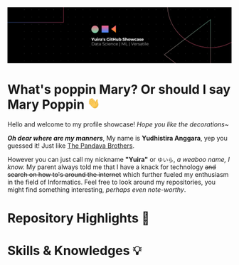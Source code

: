 <img src="/src/github_banner.png">

# What's poppin Mary? Or should I say Mary Poppin <img src="/src/wave.gif" width="28px">
Hello and welcome to my profile showcase! *Hope you like the decorations~* 

***Oh dear where are my manners***, My name is **Yudhistira Anggara**, yep you guessed it! Just like [The Pandava Brothers](https://en.wikipedia.org/wiki/Yudhishthira).

However you can just call my nickname **"Yuira"** or `ゆいら`, *a weaboo name, I know.*
My parent always told me that I have a knack for technology ~~and search on how to's around the internet~~ which further fueled my enthusiasm in the field of Informatics.
Feel free to look around my repositories, you might find something interesting, *perhaps even note-worthy*.

# Repository Highlights 🎇

# Skills & Knowledges 💡


<!--
**yuira34/yuira34** is a ✨ _special_ ✨ repository because its `README.md` (this file) appears on your GitHub profile.

Here are some ideas to get you started:

- 🔭 I’m currently working on ...
- 🌱 I’m currently learning ...
- 👯 I’m looking to collaborate on ...
- 🤔 I’m looking for help with ...
- 💬 Ask me about ...
- 📫 How to reach me: ...
- 😄 Pronouns: ...
- ⚡ Fun fact: ...
-->
